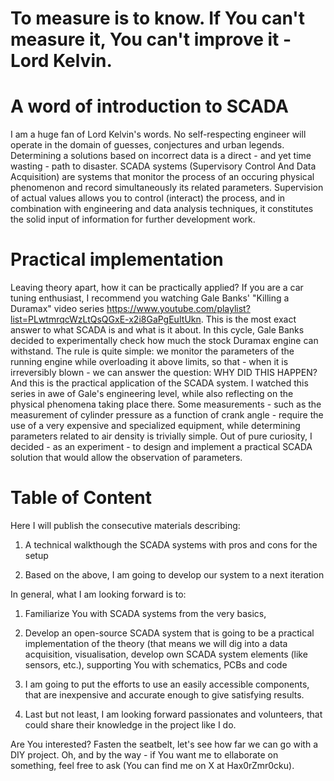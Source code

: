 # To measure is to know. If You can't measure it, You can't improve it - Lord Kelvin.

# A word of introduction to SCADA

I am a huge fan of Lord Kelvin's words. No self-respecting engineer will
operate in the domain of guesses, conjectures and urban legends.
Determining a solutions based on incorrect data is a direct - and yet
time wasting - path to disaster. SCADA systems (Supervisory Control And
Data Acquisition) are systems that monitor the process of an occuring
physical phenomenon and record simultaneously its related parameters.
Supervision of actual values allows you to control (interact) the
process, and in combination with engineering and data analysis
techniques, it constitutes the solid input of information for further
development work.

# Practical implementation

Leaving theory apart, how it can be practically applied? If you are a
car tuning enthusiast, I recommend you watching Gale Banks' \"Killing a
Duramax\" video series
<https://www.youtube.com/playlist?list=PLwtmrqcWzLtQsQGxE-x2i8GaPgEuItUkn>.
This is the most exact answer to what SCADA is and what is it about. In
this cycle, Gale Banks decided to experimentally check how much the
stock Duramax engine can withstand. The rule is quite simple: we monitor
the parameters of the running engine while overloading it above limits,
so that - when it is irreversibly blown - we can answer the question:
WHY DID THIS HAPPEN? And this is the practical application of the SCADA
system. I watched this series in awe of Gale's engineering level, while
also reflecting on the physical phenomena taking place there. Some
measurements - such as the measurement of cylinder pressure as a
function of crank angle - require the use of a very expensive and
specialized equipment, while determining parameters related to air
density is trivially simple. Out of pure curiosity, I decided - as an
experiment - to design and implement a practical SCADA solution that
would allow the observation of parameters.

# Table of Content

Here I will publish the consecutive materials describing:

1.  A technical walkthough the SCADA systems with pros and cons for the
    setup

2.  Based on the above, I am going to develop our system to a next
    iteration

In general, what I am looking forward is to:

1.  Familiarize You with SCADA systems from the very basics,

2.  Develop an open-source SCADA system that is going to be a practical
    implementation of the theory (that means we will dig into a data
    acquisition, visualisation, develop own SCADA system elements (like
    sensors, etc.), supporting You with schematics, PCBs and code

3.  I am going to put the efforts to use an easily accessible
    components, that are inexpensive and accurate enough to give
    satisfying results.

4.  Last but not least, I am looking forward passionates and volunteers,
    that could share their knowledge in the project like I do.

Are You interested? Fasten the seatbelt, let's see how far we can go
with a DIY project. Oh, and by the way - if You want me to ellaborate on
something, feel free to ask (You can find me on X at Hax0rZmr0cku).
